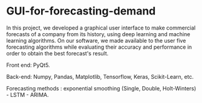 # GUI-for-forecasting-demand

In this project, we developed a graphical user interface to make commercial forecasts of a company from its history, using deep learning and machine learning algorithms. On our software, we made available to the user five forecasting algorithms while evaluating their accuracy and performance in order to obtain the best forecast's result.

Front end: PyQt5. 

Back-end: Numpy, Pandas, Matplotlib, Tensorflow, Keras, Scikit-Learn, etc.

Forecasting methods : exponential smoothing (Single, Double, Holt-Winters) - LSTM - ARIMA.
